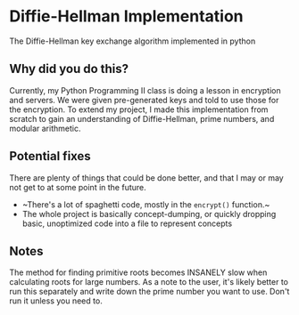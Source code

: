 # Diffie-Hellman Implementation
The Diffie-Hellman key exchange algorithm implemented in python

## Why did you do this?
Currently, my Python Programming II class is doing a lesson in encryption and servers. We were given pre-generated keys and told to use those for the encryption. To extend my project, I made this implementation from scratch to gain an understanding of Diffie-Hellman, prime numbers, and modular arithmetic.

## Potential fixes
There are plenty of things that could be done better, and that I may or may not get to at some point in the future.
- ~There's a lot of spaghetti code, mostly in the ```encrypt()``` function.~
- The whole project is basically concept-dumping, or quickly dropping basic, unoptimized code into a file to represent concepts

## Notes
The method for finding primitive roots becomes INSANELY slow when calculating roots for large numbers. As a note to the user, it's likely better to run this separately and write down the prime number you want to use. Don't run it unless you need to. 
